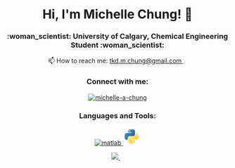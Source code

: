 <h1 align="center">Hi, I'm Michelle Chung! 👋</h1>
<h3 align="center">:woman_scientist: University of Calgary, Chemical Engineering Student :woman_scientist: </h3>

<p align="center">
📫 How to reach me: 
    <a href="mailto:tkd.m.chung@gmail.com">
    tkd.m.chung@gmail.com
    </a>&nbsp;&nbsp;
</p>
    
<h3 align="center">Connect with me:</h3>
<p align="center">
<a href="https://linkedin.com/in/michelle-a-chung" target="blank"><img align="center" src="https://cdn.jsdelivr.net/npm/simple-icons@3.0.1/icons/linkedin.svg" alt="michelle-a-chung" height="30" width="40" /></a>
</p>

<h3 align="center">Languages and Tools:</h3>
<p align="center"> <a href="https://www.mathworks.com/" target="_blank"> <img src="https://raw.githubusercontent.com/simple-icons/simple-icons/master/icons/mathworks.svg" alt="matlab" width="40" height="40"/> </a> <a href="https://www.python.org" target="_blank"> <img src="https://raw.githubusercontent.com/devicons/devicon/master/icons/python/python-original.svg" alt="python" width="40" height="40"/> </a> </p>

<p align='center'>
    <a href="https://www.codewars.com/users/mchung-code">
    <img src="https://www.codewars.com/users/mchung-code/badges/small" />
    </a>&nbsp;&nbsp;
</p>

<!-- 
Badges from https://github.com/alexandresanlim/Badges4-README.md-Profile 
Updated using https://rahuldkjain.github.io/gh-profile-readme-generator/
--> 
